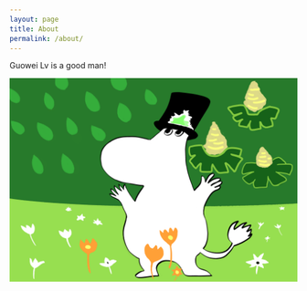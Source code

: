 ```yaml
---
layout: page
title: About
permalink: /about/
---
```

Guowei Lv is a good man!

![Welcome](/img/moomi.png)
